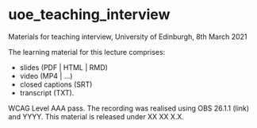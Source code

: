 # uoe_teaching_interview
Materials for teaching interview, University of Edinburgh, 8th March 2021

The learning material for this lecture comprises:

- slides (PDF | HTML | RMD)
- video (MP4 | ...)
- closed captions (SRT)
- transcript (TXT).

WCAG Level AAA pass.
The recording was realised using OBS 26.1.1 (link) and YYYY. This material is released under XX XX X.X.
